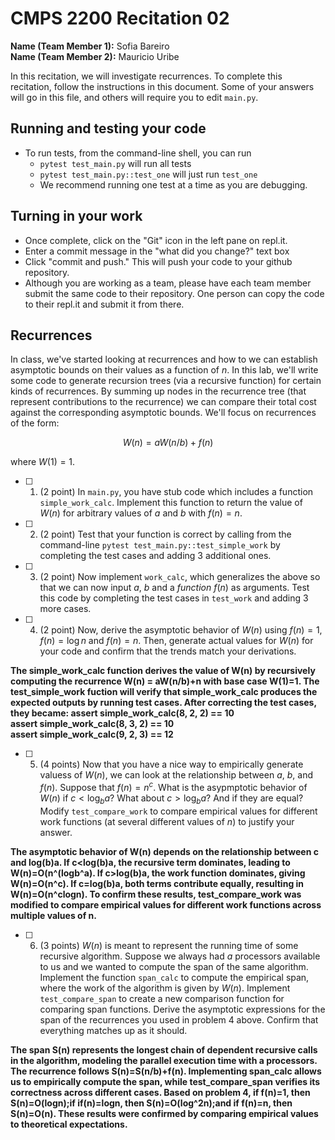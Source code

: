 # CMPS 2200  Recitation 02

**Name (Team Member 1):** Sofia Bareiro   
**Name (Team Member 2):** Mauricio Uribe

In this recitation, we will investigate recurrences. 
To complete this recitation, follow the instructions in this document. Some of your answers will go in this file, and others will require you to edit `main.py`.



## Running and testing your code
- To run tests, from the command-line shell, you can run
  + `pytest test_main.py` will run all tests
  + `pytest test_main.py::test_one` will just run `test_one`
  + We recommend running one test at a time as you are debugging.

## Turning in your work

- Once complete, click on the "Git" icon in the left pane on repl.it.
- Enter a commit message in the "what did you change?" text box
- Click "commit and push." This will push your code to your github repository.
- Although you are working as a team, please have each team member submit the same code to their repository. One person can copy the code to their repl.it and submit it from there.

## Recurrences

In class, we've started looking at recurrences and how to we can establish asymptotic bounds on their values as a function of $n$. In this lab, we'll write some code to generate recursion trees (via a recursive function) for certain kinds of recurrences. By summing up nodes in the recurrence tree (that represent contributions to the recurrence) we can compare their total cost against the corresponding asymptotic bounds. We'll focus on  recurrences of the form:

$$ W(n) = aW(n/b) + f(n) $$

where $W(1) = 1$.

- [ ] 1. (2 point) In `main.py`, you have stub code which includes a function `simple_work_calc`. Implement this function to return the value of $W(n)$ for arbitrary values of $a$ and $b$ with $f(n)=n$.

- [ ] 2. (2 point) Test that your function is correct by calling from the command-line `pytest test_main.py::test_simple_work` by completing the test cases and adding 3 additional ones.

- [ ] 3. (2 point) Now implement `work_calc`, which generalizes the above so that we can now input $a$, $b$ and a *function* $f(n)$ as arguments. Test this code by completing the test cases in `test_work` and adding 3 more cases.

- [ ] 4. (2 point) Now, derive the asymptotic behavior of $W(n)$ using $f(n) = 1$, $f(n) = \log n$ and $f(n) = n$. Then, generate actual values for $W(n)$ for your code and confirm that the trends match your derivations.

**The simple_work_calc function derives the value of W(n) by recursively computing the recurrence W(n) = aW(n/b)+n with base case W(1)=1. The test_simple_work fuction will verify that simple_work_calc produces the expected outputs by running test cases. After correcting the test cases, they became: 
assert simple_work_calc(8, 2, 2) == 10  
assert simple_work_calc(8, 3, 2) == 10  
assert simple_work_calc(9, 2, 3) == 12**

- [ ] 5. (4 points) Now that you have a nice way to empirically generate valuess of $W(n)$, we can look at the relationship between $a$, $b$, and $f(n)$. Suppose that $f(n) = n^c$. What is the asypmptotic behavior of $W(n)$ if $c < \log_b a$? What about $c > \log_b a$? And if they are equal? Modify `test_compare_work` to compare empirical values for different work functions (at several different values of $n$) to justify your answer. 

**The asymptotic behavior of W(n) depends on the relationship between c and log(b)a. If c<log(b)a, the recursive term dominates, leading to W(n)=O(n^(logb^a). If c>log(b)a, the work function dominates, giving W(n)=O(n^c). If c=log(b)a, both terms contribute equally, resulting in W(n)=O(n^clogn). To confirm these results, test_compare_work was modified to compare empirical values for different work functions across multiple values of n.**

- [ ] 6. (3 points) $W(n)$ is meant to represent the running time of some recursive algorithm. Suppose we always had $a$ processors available to us and we wanted to compute the span of the same algorithm. Implement the function `span_calc` to compute the empirical span, where the work of the algorithm is given by $W(n)$. Implement `test_compare_span` to create a new comparison function for comparing span functions. Derive the asymptotic expressions for the span of the recurrences you used in problem 4 above. Confirm that everything matches up as it should. 

**The span S(n) represents the longest chain of dependent recursive calls in the algorithm, modeling the parallel execution time with a processors. The recurrence follows S(n)=S(n/b)+f(n). Implementing span_calc allows us to empirically compute the span, while test_compare_span verifies its correctness across different cases. Based on problem 4, if f(n)=1, then S(n)=O(logn);if if(n)=logn, then S(n)=O(log^2n);and if f(n)=n, then S(n)=O(n). These results were confirmed by comparing empirical values to theoretical expectations.**
